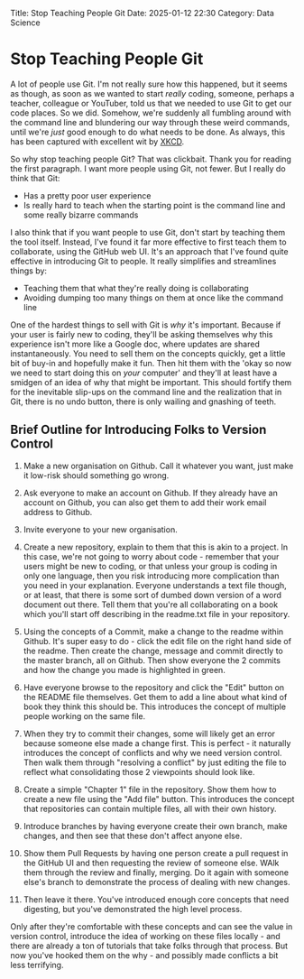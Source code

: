 Title: Stop Teaching People Git
Date: 2025-01-12 22:30
Category: Data Science

# Stop Teaching People Git

A lot of people use Git. I'm not really sure how this happened, but it seems as though, as soon as we wanted to start *really* coding, someone, perhaps a teacher, colleague or YouTuber, told us that we needed to use Git to get our code places. So we did. Somehow, we're suddenly all fumbling around with the command line and blundering our way through these weird commands, until we're *just* good enough to do what needs to be done. As always, this has been captured with excellent wit by [XKCD](https://xkcd.com/1597/).

So why stop teaching people Git? That was clickbait. Thank you for reading the first paragraph. I want more people using Git, not fewer. But I really do think that Git:

* Has a pretty poor user experience
* Is really hard to teach when the starting point is the command line and some really bizarre commands

I also think that if you want people to use Git, don't start by teaching them the tool itself. Instead, I've found it far more effective to first teach them to collaborate, using the GitHub web UI. It's an approach that I've found quite effective in introducing Git to people. It really simplifies and streamlines things by:

* Teaching them that what they're really doing is collaborating
* Avoiding dumping too many things on them at once like the command line

One of the hardest things to sell with Git is *why* it's important. Because if your user is fairly new to coding, they'll be asking themselves why this experience isn't more like a Google doc, where updates are shared instantaneously. You need to sell them on the concepts quickly, get a little bit of buy-in and hopefully make it fun. Then hit them with the 'okay so now we need to start doing this on *your* computer' and they'll at least have a smidgen of an idea of why that might be important. This should fortify them for the inevitable slip-ups on the command line and the realization that in Git, there is no undo button, there is only wailing and gnashing of teeth.

## Brief Outline for Introducing Folks to Version Control

1. Make a new organisation on Github. Call it whatever you want, just make it low-risk should something go wrong.

2. Ask everyone to make an account on Github. If they already have an account on Github, you can also get them to add their work email address to Github.

3. Invite everyone to your new organisation.

4. Create a new repository, explain to them that this is akin to a project. In this case, we're not going to worry about code - remember that your users might be new to coding, or that unless your group is coding in only one language, then you risk introducing more complication than you need in your explanation. Everyone understands a text file though, or at least, that there is some sort of dumbed down version of a word document out there. Tell them that you're all collaborating on a book which you'll start off describing in the readme.txt file in your repository.

5. Using the concepts of a Commit, make a change to the readme within Github. It's super easy to do - click the edit file on the right hand side of the readme. Then create the change, message and commit directly to the master branch, all on Github. Then show everyone the 2 commits and how the change you made is highlighted in green.

6. Have everyone browse to the repository and click the "Edit" button on the README file themselves. Get them to add a line about what kind of book they think this should be. This introduces the concept of multiple people working on the same file.

7. When they try to commit their changes, some will likely get an error because someone else made a change first. This is perfect - it naturally introduces the concept of conflicts and why we need version control. Then walk them through "resolving a conflict" by just editing the file to reflect what consolidating those 2 viewpoints should look like.

8. Create a simple "Chapter 1" file in the repository. Show them how to create a new file using the "Add file" button. This introduces the concept that repositories can contain multiple files, all with their own history.

9. Introduce branches by having everyone create their own branch, make changes, and then see that these don't affect anyone else.

10. Show them Pull Requests by having one person create a pull request in the GitHub UI and then requesting the review of someone else. WAlk them through the review and finally, merging. Do it again with someone else's branch to demonstrate the process of dealing with new changes.

11. Then leave it there. You've introduced enough core concepts that need digesting, but you've demonstrated the high level process.

Only after they're comfortable with these concepts and can see the value in version control, introduce the idea of working on these files locally - and there are already a ton of tutorials that take folks through that process. But now you've hooked them on the why - and possibly made conflicts a bit less terrifying.
